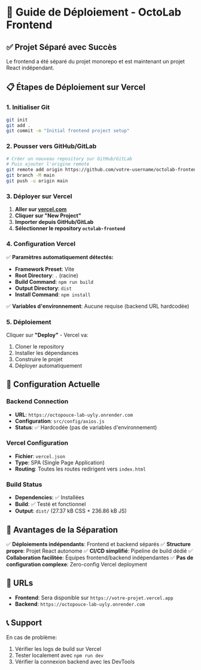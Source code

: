 # 🚀 Guide de Déploiement - OctoLab Frontend

## ✅ Projet Séparé avec Succès

Le frontend a été séparé du projet monorepo et est maintenant un projet React indépendant.

## 📋 Étapes de Déploiement sur Vercel

### 1. Initialiser Git
```bash
git init
git add .
git commit -m "Initial frontend project setup"
```

### 2. Pousser vers GitHub/GitLab
```bash
# Créer un nouveau repository sur GitHub/GitLab
# Puis ajouter l'origine remote
git remote add origin https://github.com/votre-username/octolab-frontend.git
git branch -M main
git push -u origin main
```

### 3. Déployer sur Vercel

1. **Aller sur [vercel.com](https://vercel.com)**
2. **Cliquer sur "New Project"**
3. **Importer depuis GitHub/GitLab**
4. **Sélectionner le repository `octolab-frontend`**

### 4. Configuration Vercel

✅ **Paramètres automatiquement détectés:**
- **Framework Preset**: Vite
- **Root Directory**: `.` (racine)
- **Build Command**: `npm run build`
- **Output Directory**: `dist`
- **Install Command**: `npm install`

✅ **Variables d'environnement**: Aucune requise (backend URL hardcodée)

### 5. Déploiement

Cliquer sur **"Deploy"** - Vercel va:
1. Cloner le repository
2. Installer les dépendances
3. Construire le projet
4. Déployer automatiquement

## 🔧 Configuration Actuelle

### Backend Connection
- **URL**: `https://octopouce-lab-uyly.onrender.com`
- **Configuration**: `src/config/axios.js`
- **Status**: ✅ Hardcodée (pas de variables d'environnement)

### Vercel Configuration
- **Fichier**: `vercel.json`
- **Type**: SPA (Single Page Application)
- **Routing**: Toutes les routes redirigent vers `index.html`

### Build Status
- **Dependencies**: ✅ Installées
- **Build**: ✅ Testé et fonctionnel
- **Output**: `dist/` (27.37 kB CSS + 236.86 kB JS)

## 🎯 Avantages de la Séparation

✅ **Déploiements indépendants**: Frontend et backend séparés
✅ **Structure propre**: Projet React autonome
✅ **CI/CD simplifié**: Pipeline de build dédié
✅ **Collaboration facilitée**: Équipes frontend/backend indépendantes
✅ **Pas de configuration complexe**: Zero-config Vercel deployment

## 🔗 URLs

- **Frontend**: Sera disponible sur `https://votre-projet.vercel.app`
- **Backend**: `https://octopouce-lab-uyly.onrender.com`

## 📞 Support

En cas de problème:
1. Vérifier les logs de build sur Vercel
2. Tester localement avec `npm run dev`
3. Vérifier la connexion backend avec les DevTools